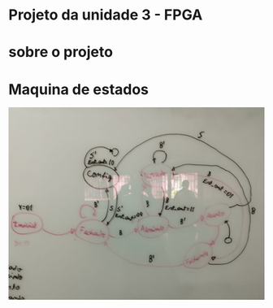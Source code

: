 # Projeto da unidade 3 - FPGA

# sobre o projeto

# Maquina de estados

![maquina de estados](https://github.com/CarlosG18/sd_dca0919/blob/main/projetos/uni3/imgs/maquina_estados.jpg)